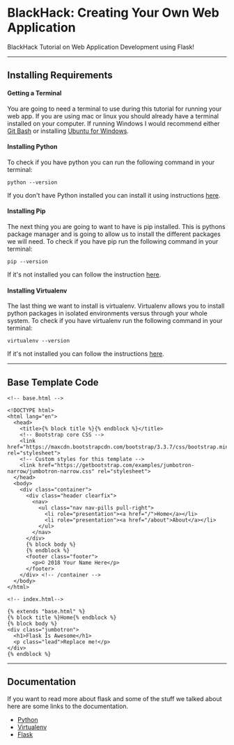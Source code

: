 # BlackHack: Creating Your Own Web Application

BlackHack Tutorial on Web Application Development using Flask!
___
## Installing Requirements

#### Getting a Terminal
You are going to need a terminal to use during this tutorial for running your web app. If you are using mac or linux you should already have a terminal installed on your computer. If running Windows I would recommend either [Git Bash](https://git-scm.com/downloads) or installing [Ubuntu for Windows](https://tutorials.ubuntu.com/tutorial/tutorial-ubuntu-on-windows#0).

#### Installing Python
To check if you have python you can run the following command in your terminal:
```shell
python --version
```
If you don't have Python installed you can install it using instructions [here](https://realpython.com/installing-python/).

#### Installing Pip
The next thing you are going to want to have is pip installed. This is pythons package manager and is going to allow us to install the different packages we will need.
To check if you have pip run the following command in your terminal:
```shell
pip --version
 ```
 If it's not installed you can follow the instruction [here](https://pip.pypa.io/en/stable/installing/).

 #### Installing Virtualenv
 The last thing we want to install is virtualenv. Virtualenv allows you to install python packages in isolated environments versus through your whole system.
 To check if you have virtualenv run the following command in your terminal:
 ```shell
virtualenv --version
 ```
 If it's not installed you can follow the instructions [here](https://virtualenv.pypa.io/en/stable/installation/).

___

## Base Template Code

```
<!-- base.html -->

<!DOCTYPE html>
<html lang="en">
  <head>
    <title>{% block title %}{% endblock %}</title>
    <!-- Bootstrap core CSS -->
    <link href="https://maxcdn.bootstrapcdn.com/bootstrap/3.3.7/css/bootstrap.min.css" rel="stylesheet">
    <!-- Custom styles for this template -->
    <link href="https://getbootstrap.com/examples/jumbotron-narrow/jumbotron-narrow.css" rel="stylesheet">
  </head>
  <body>
    <div class="container">
      <div class="header clearfix">
        <nav>
          <ul class="nav nav-pills pull-right">
            <li role="presentation"><a href="/">Home</a></li>
            <li role="presentation"><a href="/about">About</a></li>
          </ul>
        </nav>
      </div>
      {% block body %}
      {% endblock %}
      <footer class="footer">
        <p>© 2018 Your Name Here</p>
      </footer>
    </div> <!-- /container -->
  </body>
</html>
```

```
<!-- index.html-->

{% extends "base.html" %}
{% block title %}Home{% endblock %}
{% block body %}
<div class="jumbotron">
  <h1>Flask Is Awesome</h1>
  <p class="lead">Replace me!</p>
</div>
{% endblock %}
```

___

## Documentation

If you want to read more about flask and some of the stuff we talked about here are some links to the documentation.
* [Python](https://docs.python.org/3/)
* [Virtualenv](https://virtualenv.pypa.io/en/stable/)
* [Flask](http://flask.pocoo.org/docs/1.0/)

